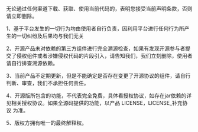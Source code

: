 无论通过任何渠道下载、获取、使用当前代码的，表明您接受当前声明条款，否则请立即删除。

1、基于平台发生的一切行为均由使用者自行负责，因利用平台进行任何行为所产生的一切纠纷及后果均与我们无关

2、开源产品未对依赖的第三方组件进行完全溯源检查，如果有发现开源参与者提交了侵权组件或者涉嫌侵权代码的片段引入，请告知我们，我们立刻删除，使用者请自行排查溯源依赖。

3、当前产品不定期更新，但是不能确定是否存在变更了开源协议的组件，请自行判断、审查，我们不承担任何责任。

4、开源版所包含的功能，不代表完全免费，具体看授权协议，如存在jar依赖的详见相关授权协议。如果全源码提供的功能，以产品 LICENSE，LICENSE_补充协议 为准。

5、版权方拥有唯一的最终解释权。